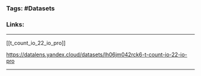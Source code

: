 ### Tags: #Datasets 
### Links:
___
[[t_count_io_22_io_pro]]

https://datalens.yandex.cloud/datasets/lh06jm042rck6-t-count-io-22-io-pro
___
